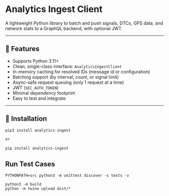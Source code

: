 # Analytics Ingest Client

A lightweight Python library to batch and push signals, DTCs, GPS data, and network stats to a GraphQL backend, with optional JWT.

---

## 🔧 Features

- Supports Python 3.11+
- Clean, single-class interface: `AnalyticsIngestClient`
- In-memory caching for resolved IDs (message id or configuration)
- Batching support (by interval, count, or signal limit)
- Async-safe request queuing (only 1 request at a time)
- JWT (`SEC_AUTH_TOKEN`)
- Minimal dependency footprint
- Easy to test and integrate

---

## 🚀 Installation

```bash
pip3 install analytics-ingest

or

pip install analytics-ingest

```

## Run Test Cases

```
PYTHONPATH=src python3 -m unittest discover -s tests -v
```

```
python3 -m build
python -m twine upload dist/*
```
